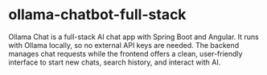 # ollama-chatbot-full-stack
Ollama Chat is a full-stack AI chat app with Spring Boot and Angular. It runs with Ollama locally, so no external API keys are needed. The backend manages chat requests while the frontend offers a clean, user-friendly interface to start new chats, search history, and interact with AI.
